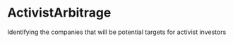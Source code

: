 # ActivistArbitrage
Identifying the companies that will be potential targets for activist investors
